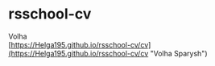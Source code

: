 # rsschool-cv
Volha  
[https://Helga195.github.io/rsschool-cv/cv](https://Helga195.github.io/rsschool-cv/cv "Volha Sparysh")
